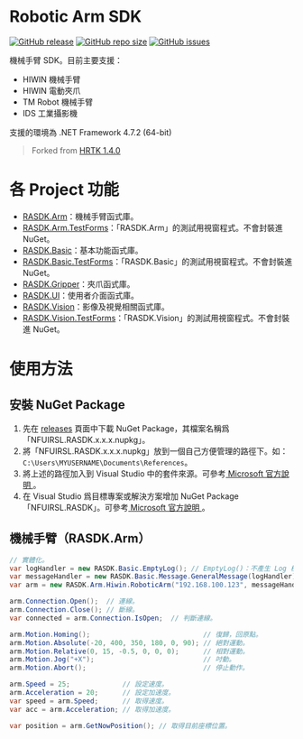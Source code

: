 # Robotic Arm SDK

[![GitHub release](https://img.shields.io/github/release/nfu-irs-lab/robotic-arm-sdk.svg)](https://github.com/nfu-irs-lab/robotic-arm-sdk/releases)
[![GitHub repo size](https://img.shields.io/github/repo-size/nfu-irs-lab/robotic-arm-sdk)](https://github.com/nfu-irs-lab/robotic-arm-sdk)
[![GitHub issues](https://img.shields.io/github/issues/nfu-irs-lab/robotic-arm-sdk.svg)](https://github.com/nfu-irs-lab/robotic-arm-sdk/issues)

機械手臂 SDK。目前主要支援：
- HIWIN 機械手臂
- HIWIN 電動夾爪
- TM Robot 機械手臂
- IDS 工業攝影機

支援的環境為 .NET Framework 4.7.2 (64-bit)

> Forked from [HRTK 1.4.0](https://github.com/nfu-irs-lab/hiwinrobot-toolkit/releases/tag/v1.4.0)

# 各 Project 功能

- [RASDK.Arm](/RASDK.Arm)：機械手臂函式庫。
- [RASDK.Arm.TestForms](/RASDK.Arm.TestForms)：「RASDK.Arm」的測試用視窗程式。不會封裝進 NuGet。
- [RASDK.Basic](/RASDK.Basic)：基本功能函式庫。
- [RASDK.Basic.TestForms](/RASDK.Basic.TestForms)：「RASDK.Basic」的測試用視窗程式。不會封裝進 NuGet。
- [RASDK.Gripper](/RASDK.Gripper)：夾爪函式庫。
- [RASDK.UI](/RASDK.UI)：使用者介面函式庫。
- [RASDK.Vision](/RASDK.Vision)：影像及視覺相關函式庫。
- [RASDK.Vision.TestForms](/RASDK.Vision.TestForms)：「RASDK.Vision」的測試用視窗程式。不會封裝進 NuGet。

# 使用方法

## 安裝 NuGet Package

1. 先在 [releases](https://github.com/nfu-irs-lab/robotic-arm-sdk/releases) 頁面中下載 NuGet Package，其檔案名稱爲「NFUIRSL.RASDK.x.x.x.nupkg」。
2. 將「NFUIRSL.RASDK.x.x.x.nupkg」放到一個自己方便管理的路徑下。如：`C:\Users\MYUSERNAME\Documents\References`。
3. 將上述的路徑加入到 Visual Studio 中的套件來源。可參考[ Microsoft 官方說明 ](https://docs.microsoft.com/zh-tw/nuget/consume-packages/install-use-packages-visual-studio#package-sources)。
4. 在 Visual Studio 爲目標專案或解決方案增加 NuGet Package「NFUIRSL.RASDK」。可參考[ Microsoft 官方說明 ](https://docs.microsoft.com/zh-tw/nuget/consume-packages/install-use-packages-visual-studio)。

## 機械手臂（RASDK.Arm）

```csharp
// 實體化。
var logHandler = new RASDK.Basic.EmptyLog(); // EmptyLog()：不產生 Log 檔。
var messageHandler = new RASDK.Basic.Message.GeneralMessage(logHandler); // GeneralMessage()：一般的訊息框。
var arm = new RASDK.Arm.Hiwin.RoboticArm("192.168.100.123", messageHandler); // 以 HIWIN 手臂爲例。

arm.Connection.Open();  // 連線。
arm.Connection.Close(); // 斷線。
var connected = arm.Connection.IsOpen;  // 判斷連線。

arm.Motion.Homing();                            // 復歸，回原點。
arm.Motion.Absolute(-20, 400, 350, 180, 0, 90); // 絕對運動。
arm.Motion.Relative(0, 15, -0.5, 0, 0, 0);      // 相對運動。
arm.Motion.Jog("+X");                           // 吋動。
arm.Motion.Abort();                             // 停止動作。

arm.Speed = 25;             // 設定速度。
arm.Acceleration = 20;      // 設定加速度。
var speed = arm.Speed;      // 取得速度。
var acc = arm.Acceleration; // 取得加速度。

var position = arm.GetNowPosition(); // 取得目前座標位置。
```
